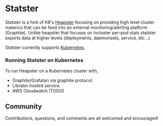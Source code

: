 # Statster

Statster is a fork of K8's [Heapster](https://github.com/kubernetes/heapster) focusing on providing high level cluster materics that can be feed into an external monitoring/alerting platform (Graphite).
Unlike heapster that focuses on incluster per-pod stats statster exports data at higher levels (deployments, daemonsets, service, etc...)

Statster currently supports [Kubernetes](https://github.com/kubernetes/kubernetes).

### Running Statster on Kubernetes

To run Heapster on a Kubernetes cluster with,
- Graphite/Grafatan via graphite protocol.
- Librator hosted service.
- AWS Cloudwatch (TODO)

## Community

Contributions, questions, and comments are all welcomed and encouraged!
